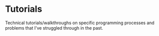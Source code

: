 Tutorials
=========

Technical tutorials/walkthroughs on specific programming processes and
problems that I've struggled through in the past.

